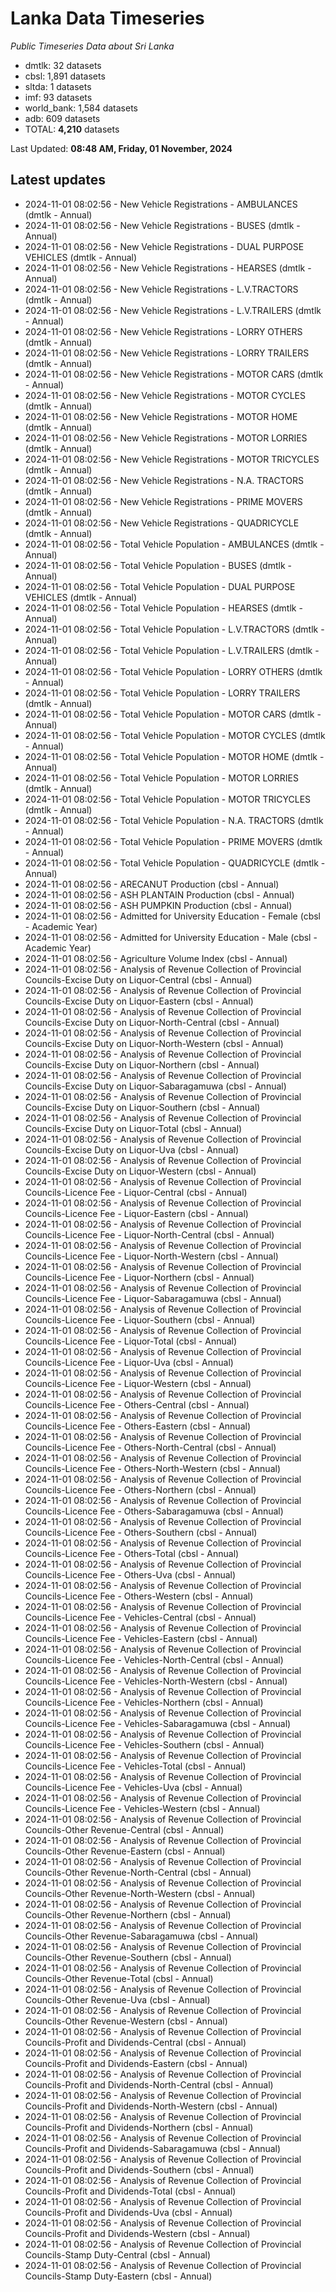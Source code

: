 # Lanka Data Timeseries
*Public Timeseries Data about Sri Lanka*

* dmtlk: 32 datasets
* cbsl: 1,891 datasets
* sltda: 1 datasets
* imf: 93 datasets
* world_bank: 1,584 datasets
* adb: 609 datasets
* TOTAL: **4,210** datasets

Last Updated: **08:48 AM, Friday, 01 November, 2024**

## Latest updates

* 2024-11-01 08:02:56 - New Vehicle Registrations - AMBULANCES (dmtlk - Annual)
* 2024-11-01 08:02:56 - New Vehicle Registrations - BUSES (dmtlk - Annual)
* 2024-11-01 08:02:56 - New Vehicle Registrations - DUAL PURPOSE VEHICLES (dmtlk - Annual)
* 2024-11-01 08:02:56 - New Vehicle Registrations - HEARSES (dmtlk - Annual)
* 2024-11-01 08:02:56 - New Vehicle Registrations - L.V.TRACTORS (dmtlk - Annual)
* 2024-11-01 08:02:56 - New Vehicle Registrations - L.V.TRAILERS (dmtlk - Annual)
* 2024-11-01 08:02:56 - New Vehicle Registrations - LORRY OTHERS (dmtlk - Annual)
* 2024-11-01 08:02:56 - New Vehicle Registrations - LORRY TRAILERS (dmtlk - Annual)
* 2024-11-01 08:02:56 - New Vehicle Registrations - MOTOR CARS (dmtlk - Annual)
* 2024-11-01 08:02:56 - New Vehicle Registrations - MOTOR CYCLES (dmtlk - Annual)
* 2024-11-01 08:02:56 - New Vehicle Registrations - MOTOR HOME (dmtlk - Annual)
* 2024-11-01 08:02:56 - New Vehicle Registrations - MOTOR LORRIES (dmtlk - Annual)
* 2024-11-01 08:02:56 - New Vehicle Registrations - MOTOR TRICYCLES (dmtlk - Annual)
* 2024-11-01 08:02:56 - New Vehicle Registrations - N.A. TRACTORS (dmtlk - Annual)
* 2024-11-01 08:02:56 - New Vehicle Registrations - PRIME MOVERS (dmtlk - Annual)
* 2024-11-01 08:02:56 - New Vehicle Registrations - QUADRICYCLE (dmtlk - Annual)
* 2024-11-01 08:02:56 - Total Vehicle Population - AMBULANCES (dmtlk - Annual)
* 2024-11-01 08:02:56 - Total Vehicle Population - BUSES (dmtlk - Annual)
* 2024-11-01 08:02:56 - Total Vehicle Population - DUAL PURPOSE VEHICLES (dmtlk - Annual)
* 2024-11-01 08:02:56 - Total Vehicle Population - HEARSES (dmtlk - Annual)
* 2024-11-01 08:02:56 - Total Vehicle Population - L.V.TRACTORS (dmtlk - Annual)
* 2024-11-01 08:02:56 - Total Vehicle Population - L.V.TRAILERS (dmtlk - Annual)
* 2024-11-01 08:02:56 - Total Vehicle Population - LORRY OTHERS (dmtlk - Annual)
* 2024-11-01 08:02:56 - Total Vehicle Population - LORRY TRAILERS (dmtlk - Annual)
* 2024-11-01 08:02:56 - Total Vehicle Population - MOTOR CARS (dmtlk - Annual)
* 2024-11-01 08:02:56 - Total Vehicle Population - MOTOR CYCLES (dmtlk - Annual)
* 2024-11-01 08:02:56 - Total Vehicle Population - MOTOR HOME (dmtlk - Annual)
* 2024-11-01 08:02:56 - Total Vehicle Population - MOTOR LORRIES (dmtlk - Annual)
* 2024-11-01 08:02:56 - Total Vehicle Population - MOTOR TRICYCLES (dmtlk - Annual)
* 2024-11-01 08:02:56 - Total Vehicle Population - N.A. TRACTORS (dmtlk - Annual)
* 2024-11-01 08:02:56 - Total Vehicle Population - PRIME MOVERS (dmtlk - Annual)
* 2024-11-01 08:02:56 - Total Vehicle Population - QUADRICYCLE (dmtlk - Annual)
* 2024-11-01 08:02:56 - ARECANUT Production (cbsl - Annual)
* 2024-11-01 08:02:56 - ASH PLANTAIN Production (cbsl - Annual)
* 2024-11-01 08:02:56 - ASH PUMPKIN Production (cbsl - Annual)
* 2024-11-01 08:02:56 - Admitted for University Education - Female (cbsl - Academic Year)
* 2024-11-01 08:02:56 - Admitted for University Education - Male (cbsl - Academic Year)
* 2024-11-01 08:02:56 - Agriculture Volume Index (cbsl - Annual)
* 2024-11-01 08:02:56 - Analysis of Revenue Collection of Provincial Councils-Excise Duty on Liquor-Central (cbsl - Annual)
* 2024-11-01 08:02:56 - Analysis of Revenue Collection of Provincial Councils-Excise Duty on Liquor-Eastern (cbsl - Annual)
* 2024-11-01 08:02:56 - Analysis of Revenue Collection of Provincial Councils-Excise Duty on Liquor-North-Central (cbsl - Annual)
* 2024-11-01 08:02:56 - Analysis of Revenue Collection of Provincial Councils-Excise Duty on Liquor-North-Western (cbsl - Annual)
* 2024-11-01 08:02:56 - Analysis of Revenue Collection of Provincial Councils-Excise Duty on Liquor-Northern (cbsl - Annual)
* 2024-11-01 08:02:56 - Analysis of Revenue Collection of Provincial Councils-Excise Duty on Liquor-Sabaragamuwa (cbsl - Annual)
* 2024-11-01 08:02:56 - Analysis of Revenue Collection of Provincial Councils-Excise Duty on Liquor-Southern (cbsl - Annual)
* 2024-11-01 08:02:56 - Analysis of Revenue Collection of Provincial Councils-Excise Duty on Liquor-Total (cbsl - Annual)
* 2024-11-01 08:02:56 - Analysis of Revenue Collection of Provincial Councils-Excise Duty on Liquor-Uva (cbsl - Annual)
* 2024-11-01 08:02:56 - Analysis of Revenue Collection of Provincial Councils-Excise Duty on Liquor-Western (cbsl - Annual)
* 2024-11-01 08:02:56 - Analysis of Revenue Collection of Provincial Councils-Licence Fee - Liquor-Central (cbsl - Annual)
* 2024-11-01 08:02:56 - Analysis of Revenue Collection of Provincial Councils-Licence Fee - Liquor-Eastern (cbsl - Annual)
* 2024-11-01 08:02:56 - Analysis of Revenue Collection of Provincial Councils-Licence Fee - Liquor-North-Central (cbsl - Annual)
* 2024-11-01 08:02:56 - Analysis of Revenue Collection of Provincial Councils-Licence Fee - Liquor-North-Western (cbsl - Annual)
* 2024-11-01 08:02:56 - Analysis of Revenue Collection of Provincial Councils-Licence Fee - Liquor-Northern (cbsl - Annual)
* 2024-11-01 08:02:56 - Analysis of Revenue Collection of Provincial Councils-Licence Fee - Liquor-Sabaragamuwa (cbsl - Annual)
* 2024-11-01 08:02:56 - Analysis of Revenue Collection of Provincial Councils-Licence Fee - Liquor-Southern (cbsl - Annual)
* 2024-11-01 08:02:56 - Analysis of Revenue Collection of Provincial Councils-Licence Fee - Liquor-Total (cbsl - Annual)
* 2024-11-01 08:02:56 - Analysis of Revenue Collection of Provincial Councils-Licence Fee - Liquor-Uva (cbsl - Annual)
* 2024-11-01 08:02:56 - Analysis of Revenue Collection of Provincial Councils-Licence Fee - Liquor-Western (cbsl - Annual)
* 2024-11-01 08:02:56 - Analysis of Revenue Collection of Provincial Councils-Licence Fee - Others-Central (cbsl - Annual)
* 2024-11-01 08:02:56 - Analysis of Revenue Collection of Provincial Councils-Licence Fee - Others-Eastern (cbsl - Annual)
* 2024-11-01 08:02:56 - Analysis of Revenue Collection of Provincial Councils-Licence Fee - Others-North-Central (cbsl - Annual)
* 2024-11-01 08:02:56 - Analysis of Revenue Collection of Provincial Councils-Licence Fee - Others-North-Western (cbsl - Annual)
* 2024-11-01 08:02:56 - Analysis of Revenue Collection of Provincial Councils-Licence Fee - Others-Northern (cbsl - Annual)
* 2024-11-01 08:02:56 - Analysis of Revenue Collection of Provincial Councils-Licence Fee - Others-Sabaragamuwa (cbsl - Annual)
* 2024-11-01 08:02:56 - Analysis of Revenue Collection of Provincial Councils-Licence Fee - Others-Southern (cbsl - Annual)
* 2024-11-01 08:02:56 - Analysis of Revenue Collection of Provincial Councils-Licence Fee - Others-Total (cbsl - Annual)
* 2024-11-01 08:02:56 - Analysis of Revenue Collection of Provincial Councils-Licence Fee - Others-Uva (cbsl - Annual)
* 2024-11-01 08:02:56 - Analysis of Revenue Collection of Provincial Councils-Licence Fee - Others-Western (cbsl - Annual)
* 2024-11-01 08:02:56 - Analysis of Revenue Collection of Provincial Councils-Licence Fee - Vehicles-Central (cbsl - Annual)
* 2024-11-01 08:02:56 - Analysis of Revenue Collection of Provincial Councils-Licence Fee - Vehicles-Eastern (cbsl - Annual)
* 2024-11-01 08:02:56 - Analysis of Revenue Collection of Provincial Councils-Licence Fee - Vehicles-North-Central (cbsl - Annual)
* 2024-11-01 08:02:56 - Analysis of Revenue Collection of Provincial Councils-Licence Fee - Vehicles-North-Western (cbsl - Annual)
* 2024-11-01 08:02:56 - Analysis of Revenue Collection of Provincial Councils-Licence Fee - Vehicles-Northern (cbsl - Annual)
* 2024-11-01 08:02:56 - Analysis of Revenue Collection of Provincial Councils-Licence Fee - Vehicles-Sabaragamuwa (cbsl - Annual)
* 2024-11-01 08:02:56 - Analysis of Revenue Collection of Provincial Councils-Licence Fee - Vehicles-Southern (cbsl - Annual)
* 2024-11-01 08:02:56 - Analysis of Revenue Collection of Provincial Councils-Licence Fee - Vehicles-Total (cbsl - Annual)
* 2024-11-01 08:02:56 - Analysis of Revenue Collection of Provincial Councils-Licence Fee - Vehicles-Uva (cbsl - Annual)
* 2024-11-01 08:02:56 - Analysis of Revenue Collection of Provincial Councils-Licence Fee - Vehicles-Western (cbsl - Annual)
* 2024-11-01 08:02:56 - Analysis of Revenue Collection of Provincial Councils-Other Revenue-Central (cbsl - Annual)
* 2024-11-01 08:02:56 - Analysis of Revenue Collection of Provincial Councils-Other Revenue-Eastern (cbsl - Annual)
* 2024-11-01 08:02:56 - Analysis of Revenue Collection of Provincial Councils-Other Revenue-North-Central (cbsl - Annual)
* 2024-11-01 08:02:56 - Analysis of Revenue Collection of Provincial Councils-Other Revenue-North-Western (cbsl - Annual)
* 2024-11-01 08:02:56 - Analysis of Revenue Collection of Provincial Councils-Other Revenue-Northern (cbsl - Annual)
* 2024-11-01 08:02:56 - Analysis of Revenue Collection of Provincial Councils-Other Revenue-Sabaragamuwa (cbsl - Annual)
* 2024-11-01 08:02:56 - Analysis of Revenue Collection of Provincial Councils-Other Revenue-Southern (cbsl - Annual)
* 2024-11-01 08:02:56 - Analysis of Revenue Collection of Provincial Councils-Other Revenue-Total (cbsl - Annual)
* 2024-11-01 08:02:56 - Analysis of Revenue Collection of Provincial Councils-Other Revenue-Uva (cbsl - Annual)
* 2024-11-01 08:02:56 - Analysis of Revenue Collection of Provincial Councils-Other Revenue-Western (cbsl - Annual)
* 2024-11-01 08:02:56 - Analysis of Revenue Collection of Provincial Councils-Profit and Dividends-Central (cbsl - Annual)
* 2024-11-01 08:02:56 - Analysis of Revenue Collection of Provincial Councils-Profit and Dividends-Eastern (cbsl - Annual)
* 2024-11-01 08:02:56 - Analysis of Revenue Collection of Provincial Councils-Profit and Dividends-North-Central (cbsl - Annual)
* 2024-11-01 08:02:56 - Analysis of Revenue Collection of Provincial Councils-Profit and Dividends-North-Western (cbsl - Annual)
* 2024-11-01 08:02:56 - Analysis of Revenue Collection of Provincial Councils-Profit and Dividends-Northern (cbsl - Annual)
* 2024-11-01 08:02:56 - Analysis of Revenue Collection of Provincial Councils-Profit and Dividends-Sabaragamuwa (cbsl - Annual)
* 2024-11-01 08:02:56 - Analysis of Revenue Collection of Provincial Councils-Profit and Dividends-Southern (cbsl - Annual)
* 2024-11-01 08:02:56 - Analysis of Revenue Collection of Provincial Councils-Profit and Dividends-Total (cbsl - Annual)
* 2024-11-01 08:02:56 - Analysis of Revenue Collection of Provincial Councils-Profit and Dividends-Uva (cbsl - Annual)
* 2024-11-01 08:02:56 - Analysis of Revenue Collection of Provincial Councils-Profit and Dividends-Western (cbsl - Annual)
* 2024-11-01 08:02:56 - Analysis of Revenue Collection of Provincial Councils-Stamp Duty-Central (cbsl - Annual)
* 2024-11-01 08:02:56 - Analysis of Revenue Collection of Provincial Councils-Stamp Duty-Eastern (cbsl - Annual)